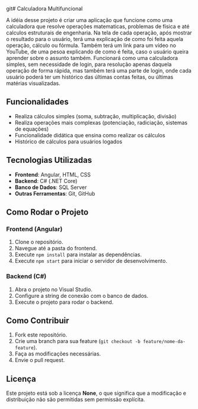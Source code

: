 git# Calculadora Multifuncional

A idéia desse projeto é criar uma aplicação que funcione como uma calculadora que resolve operações matematicas, problemas de física e até calculos estruturais de engenharia.
Na tela de cada operação, após mostrar o resultado para o usuário, terá uma explicação de como foi feita aquela operação, cálculo ou fórmula.
Também terá um link para um vídeo no YouTube, de uma pesoa explicando de como é feita, caso o usuário queira aprender sobre o assunto também.
Funcionará como uma calculadora simples, sem necessidade de login, para resolução apenas daquela operação de forma rápida, mas também terá uma parte de login, onde cada usuário poderá ter um histórico das últimas contas feitas, ou últimas matérias visualizadas.


## Funcionalidades

- Realiza cálculos simples (soma, subtração, multiplicação, divisão)
- Realiza operações mais complexas (potenciação, radiciação, sistemas de equações)
- Funcionalidade didática que ensina como realizar os cálculos
- Histórico de cálculos para usuários logados

## Tecnologias Utilizadas

- **Frontend**: Angular, HTML, CSS
- **Backend**: C# (.NET Core)
- **Banco de Dados**: SQL Server 
- **Outras Ferramentas**: Git, GitHub

## Como Rodar o Projeto

### Frontend (Angular)

1. Clone o repositório.
2. Navegue até a pasta do frontend.
3. Execute `npm install` para instalar as dependências.
4. Execute `npm start` para iniciar o servidor de desenvolvimento.

### Backend (C#)

1. Abra o projeto no Visual Studio.
2. Configure a string de conexão com o banco de dados.
3. Execute o projeto para rodar o backend.

## Como Contribuir

1. Fork este repositório.
2. Crie uma branch para sua feature (`git checkout -b feature/nome-da-feature`).
3. Faça as modificações necessárias.
4. Envie o pull request.

## Licença

Este projeto está sob a licença **None**, o que significa que a modificação e distribuição não são permitidas sem permissão explícita.

